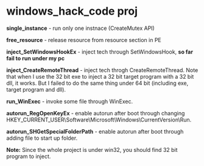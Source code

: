 # windows_hack_code proj

**single_instance** - run only one instnace (CreateMutex API)  

**free_resource** - release resource from resource section in PE  

**inject_SetWindowsHookEx** - inject tech through SetWindowsHook, **so far fail to run under my pc**   

**inject_CreateRemoteThread** - inject tech throgh CreateRemoteThread. Note that when I use the 32 bit exe to inject a 32 bit target program with a 32 bit dll, it works. But I failed to do the same thing under 64 bit (including exe, target program and dll).  

**run_WinExec** - invoke some file through WinExec.  

**autorun_RegOpenKeyEx** - enable autorun after boot through changing HKEY_CURRENT_USER\Software\Microsoft\Windows\CurrentVersion\Run.  

**autorun_SHGetSpecialFolderPath** - enable autorun after boot through adding file to start up folder.  

**Note:** Since the whole project is under win32, you should find 32 bit program to inject. 

